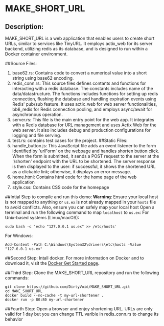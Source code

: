 # MAKE_SHORT_URL

## Description:
MAKE_SHORT_URL is a web application that enables users to create short URLs, similar to services like TinyURL. It employs actix_web for its server backend, utilizing redis as its database, and is designed to run within a Docker container environment.

##Source Files:
1) base62.rs: Contains code to convert a numerical value into a short string using base62 encoding.
2) redis_conn.rs: This source files defines contants and functions for interacting with a redis database. The constants includes name of the data/datastructure. The functions includes functions for setting up redis connection, flushing the database and handling expiration events using Redis' pub/sub feature. It uses actix_web for web server functionalities, bb8_redis for Redis connection pooling, and employs async/await for asynchronous operation.
3) server.rs: This file is the main entry point for the web app. It integrates with a Redis database for URL management and uses Actix Web for the web server. It also includes debug and production configurations for logging and file serving.
4) test.rs: contains test cases for the project.
##Static Files:
1) handle_button.js: This JavaScript file adds an event listener to the form identified by 'urlForm' on the webpage and handles shorten button click. When the form is submitted, it sends a POST request to the server at the '/shorten' endpoint with the URL to be shortened. The server response is then displayed to the user: if successful, it shows the shortened URL as a clickable link; otherwise, it displays an error message.  
2) home.html: Contains html code for the home page of the web application
3) style.css: Contains CSS code for the homepage

##Intial Step to compile and run this demo:
**Warning**: Ensure your local host is not mapped to anything or `us.ex` is not already mapped in your `hosts` file to avoid conflicts. Also, ensure you can safely map your local host
Open a terminal and run the following command to map `localhost` to `us.ex`:
For Unix-based systems (Linux/macOS):
```
sudo bash -c 'echo "127.0.0.1 us.ex" >> /etc/hosts'
```
For Windows:
```
Add-Content -Path C:\Windows\System32\drivers\etc\hosts -Value "127.0.0.1 us.ex"
```
##Second Step:
Intall docker. For more information on Docker and to download it, visit the [Docker Get Started page](https://www.docker.com/get-started/).

##Third Step:
Clone the MAKE_SHORT_URL repository and run the following commands:
```
git clone https://github.com/DirtyVoid/MAKE_SHORT_URL.git
cd MAKE_SHORT_URL
docker build --no-cache -t my-url-shortener .
docker run -p 80:80 my-url-shortener
```
##Fourth Step:
Open a browser and enjoy shortening URL. URLs are only valid for 1 day but you can change TTL varible in redis_conn.rs to change its behavior
